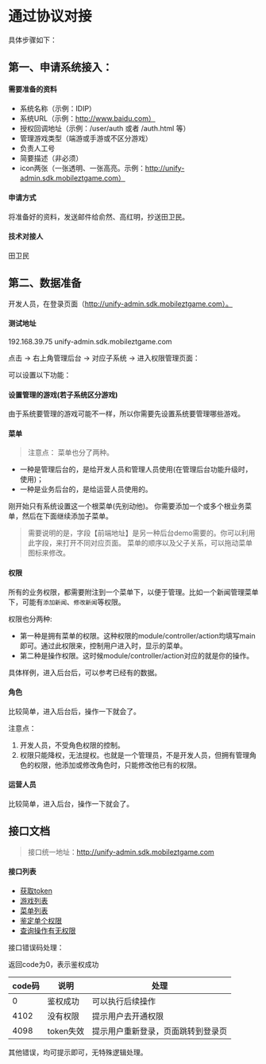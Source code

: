 # 通过协议对接

具体步骤如下：

## 第一、申请系统接入：

#### 需要准备的资料
- 系统名称（示例：IDIP）
- 系统URL（示例：http://www.baidu.com）
- 授权回调地址（示例：/user/auth 或者 /auth.html 等）
- 管理游戏类型（端游或手游或不区分游戏）
- 负责人工号
- 简要描述（非必须）
- icon两张（一张透明、一张高亮。示例：http://unify-admin.sdk.mobileztgame.com）

#### 申请方式

将准备好的资料，发送邮件给俞然、高红明，抄送田卫民。

#### 技术对接人

田卫民

## 第二、数据准备

开发人员，在登录页面（http://unify-admin.sdk.mobileztgame.com）。

#### 测试地址
192.168.39.75 unify-admin.sdk.mobileztgame.com

点击 -> 右上角管理后台 -> 对应子系统 -> 进入权限管理页面：

可以设置以下功能：

#### 设置管理的游戏(若子系统区分游戏)

由于系统要管理的游戏可能不一样，所以你需要先设置系统要管理哪些游戏。

#### 菜单
> 注意点：
菜单也分了两种。
- 一种是管理后台的，是给开发人员和管理人员使用(在管理后台功能升级时，使用)；
- 一种是业务后台的，是给运营人员使用的。

刚开始只有系统设置这一个根菜单(先别动他)。
你需要添加一个或多个根业务菜单，然后在下面继续添加子菜单。

> 需要说明的是，字段【前端地址】是另一种后台demo需要的。你可以利用此字段，来打开不同对应页面。
> 菜单的顺序以及父子关系，可以拖动菜单图标来修改。

#### 权限

所有的业务权限，都需要附注到一个菜单下，以便于管理。比如一个新闻管理菜单下，可能有```添加新闻```、```修改新闻```等权限。

权限也分两种:
- 第一种是拥有菜单的权限。这种权限的module/controller/action均填写main即可。通过此权限来，控制用户进入时，显示的菜单。
- 第二种是操作权限。这时候module/controller/action对应的就是你的操作。

具体样例，进入后台后，可以参考已经有的数据。

#### 角色
比较简单，进入后台后，操作一下就会了。

注意点：
1. 开发人员，不受角色权限的控制。
2. 权限只能降权，无法提权。也就是一个管理员，不是开发人员，但拥有管理角色的权限，他添加或修改角色时，只能修改他已有的权限。

#### 运营人员
比较简单，进入后台，操作一下就会了。

## 接口文档

> 接口统一地址：http://unify-admin.sdk.mobileztgame.com

#### 接口列表
- [获取token](./doc_source/getToken.md)
- [游戏列表](./doc_source/gameList.md)
- [菜单列表](./doc_source/gameMenus.md)
- [鉴定单个权限](./doc_source/verify.md)
- [查询操作有无权限](./doc_source/checkPrivilege.md)


接口错误码处理：

返回code为0，表示鉴权成功

| code码 | 说明 | 处理 |
| --- | --- | --- |
| 0 | 鉴权成功 | 可以执行后续操作 |
| 4102 | 没有权限 | 提示用户去开通权限 |
| 4098 | token失效 | 提示用户重新登录，页面跳转到登录页 |

其他错误，均可提示即可，无特殊逻辑处理。


















